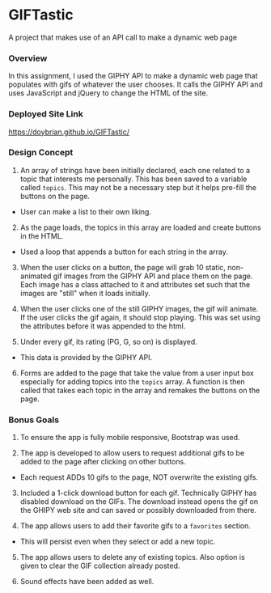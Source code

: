 # GIFTastic
A project that makes use of an API call to make a dynamic web page

### Overview

In this assignment, I used the GIPHY API to make a dynamic web page that populates with gifs of whatever the user chooses. It calls the GIPHY API and uses JavaScript and jQuery to change the HTML of the site.

### Deployed Site Link
https://doybrian.github.io/GIFTastic/

### Design Concept

1. An array of strings have been initially declared, each one related to a topic that interests me personally. This has been saved to a variable called `topics`. This may not be a necessary step but it helps pre-fill the buttons on the page.
* User can make a list to their own liking.

2. As the page loads, the topics in this array are loaded and create buttons in the HTML.
* Used a loop that appends a button for each string in the array.

3. When the user clicks on a button, the page will grab 10 static, non-animated gif images from the GIPHY API and place them on the page. Each image has a class attached to it and attributes set such that the images are "still" when it loads initially.

4. When the user clicks one of the still GIPHY images, the gif will animate. If the user clicks the gif again, it should stop playing. This was set using the attributes before it was appended to the html.

5. Under every gif, its rating (PG, G, so on) is displayed.
* This data is provided by the GIPHY API.

6. Forms are added to the page that take the value from a user input box especially for adding topics into the `topics` array. A function is then called that takes each topic in the array and remakes the buttons on the page.

### Bonus Goals

1. To ensure the app is fully mobile responsive, Bootstrap was used.

2. The app is developed to allow users to request additional gifs to be added to the page after clicking on other buttons.
* Each request ADDs 10 gifs to the page, NOT overwrite the existing gifs.

3. Included a 1-click download button for each gif. Technically GIPHY has disabled download on the GIFs. The download instead opens the gif on the GHIPY web site and can saved or possibly downloaded from there.

4. The app allows users to add their favorite gifs to a `favorites` section.
* This will persist even when they select or add a new topic.

5. The app allows users to delete any of existing topics. Also option is given to clear the GIF collection already posted.

6. Sound effects have been added as well.

